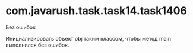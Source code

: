 # com.javarush.task.task14.task1406
Без ошибок

Инициализировать объект obj таким классом, чтобы метод main выполнился без ошибок.

